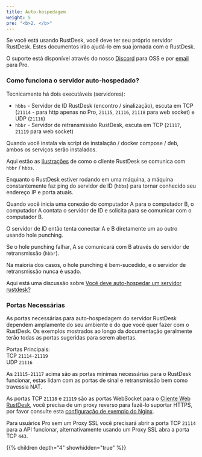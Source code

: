 ```yaml
---
title: Auto-hospedagem
weight: 5
pre: "<b>2. </b>"
---
```


Se você está usando RustDesk, você deve ter seu próprio servidor RustDesk. Estes documentos irão ajudá-lo em sua jornada com o RustDesk.

O suporte está disponível através do nosso [Discord](https://discord.com/invite/nDceKgxnkV) para OSS e por [email](mailto:support@rustdesk.com) para Pro.

### Como funciona o servidor auto-hospedado?

Tecnicamente há dois executáveis (servidores):

- `hbbs` - Servidor de ID RustDesk (encontro / sinalização), escuta em TCP (`21114` - para http apenas no Pro, `21115`, `21116`, `21118` para web socket) e UDP (`21116`)
- `hbbr` - Servidor de retransmissão RustDesk, escuta em TCP (`21117`, `21119` para web socket)

Quando você instala via script de instalação / docker compose / deb, ambos os serviços serão instalados.

Aqui estão as [ilustrações](https://github.com/rustdesk/rustdesk/wiki/How-does-RustDesk-work%3F) de como o cliente RustDesk se comunica com `hbbr` / `hbbs`.

Enquanto o RustDesk estiver rodando em uma máquina, a máquina constantemente faz ping do servidor de ID (`hbbs`) para tornar conhecido seu endereço IP e porta atuais.

Quando você inicia uma conexão do computador A para o computador B, o computador A contata o servidor de ID e solicita para se comunicar com o computador B.

O servidor de ID então tenta conectar A e B diretamente um ao outro usando hole punching.

Se o hole punching falhar, A se comunicará com B através do servidor de retransmissão (`hbbr`).

Na maioria dos casos, o hole punching é bem-sucedido, e o servidor de retransmissão nunca é usado.

Aqui está uma discussão sobre [Você deve auto-hospedar um servidor rustdesk?](https://www.reddit.com/r/rustdesk/comments/1cr8kfv/should_you_selfhost_a_rustdesk_server/)

### Portas Necessárias

As portas necessárias para auto-hospedagem do servidor RustDesk dependem amplamente do seu ambiente e do que você quer fazer com o RustDesk. Os exemplos mostrados ao longo da documentação geralmente terão todas as portas sugeridas para serem abertas.

Portas Principais: \
TCP `21114-21119` \
UDP `21116`

As `21115-21117` acima são as portas mínimas necessárias para o RustDesk funcionar, estas lidam com as portas de sinal e retransmissão bem como travessia NAT.

As portas TCP `21118` e `21119` são as portas WebSocket para o [Cliente Web RustDesk](https://rustdesk.com/web/), você precisa de um proxy reverso para fazê-lo suportar HTTPS, por favor consulte esta [configuração de exemplo do Nginx](/docs/en/self-host/rustdesk-server-pro/faq/#8-add-websocket-secure-wss-support-for-the-id-server-and-relay-server-to-enable-secure-communication-for-the-web-client).

Para usuários Pro sem um Proxy SSL você precisará abrir a porta TCP `21114` para a API funcionar, alternativamente usando um Proxy SSL abra a porta TCP `443`.

{{% children depth="4" showhidden="true" %}}